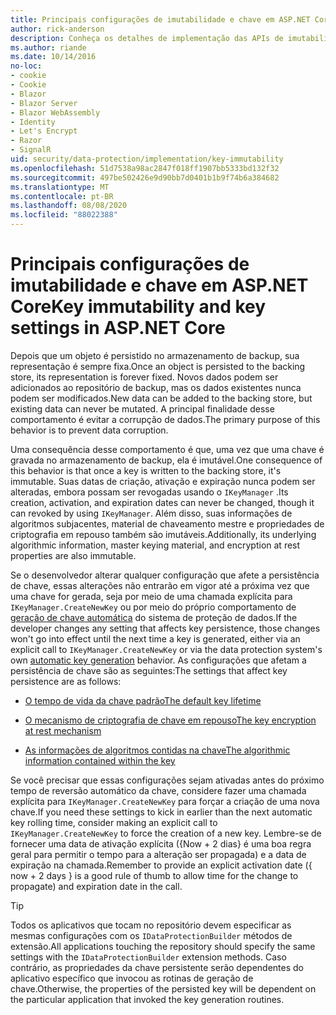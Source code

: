 ```yaml
---
title: Principais configurações de imutabilidade e chave em ASP.NET Core
author: rick-anderson
description: Conheça os detalhes de implementação das APIs de imutabilidade da chave de proteção de dados ASP.NET Core.
ms.author: riande
ms.date: 10/14/2016
no-loc:
- cookie
- Cookie
- Blazor
- Blazor Server
- Blazor WebAssembly
- Identity
- Let's Encrypt
- Razor
- SignalR
uid: security/data-protection/implementation/key-immutability
ms.openlocfilehash: 51d7538a98ac2847f018ff1907bb5333bd132f32
ms.sourcegitcommit: 497be502426e9d90bb7d0401b1b9f74b6a384682
ms.translationtype: MT
ms.contentlocale: pt-BR
ms.lasthandoff: 08/08/2020
ms.locfileid: "88022388"
---
```

# <a name="key-immutability-and-key-settings-in-aspnet-core"></a><span data-ttu-id="d9d48-103">Principais configurações de imutabilidade e chave em ASP.NET Core</span><span class="sxs-lookup"><span data-stu-id="d9d48-103">Key immutability and key settings in ASP.NET Core</span></span>

<span data-ttu-id="d9d48-104">Depois que um objeto é persistido no armazenamento de backup, sua representação é sempre fixa.</span><span class="sxs-lookup"><span data-stu-id="d9d48-104">Once an object is persisted to the backing store, its representation is forever fixed.</span></span> <span data-ttu-id="d9d48-105">Novos dados podem ser adicionados ao repositório de backup, mas os dados existentes nunca podem ser modificados.</span><span class="sxs-lookup"><span data-stu-id="d9d48-105">New data can be added to the backing store, but existing data can never be mutated.</span></span> <span data-ttu-id="d9d48-106">A principal finalidade desse comportamento é evitar a corrupção de dados.</span><span class="sxs-lookup"><span data-stu-id="d9d48-106">The primary purpose of this behavior is to prevent data corruption.</span></span>

<span data-ttu-id="d9d48-107">Uma consequência desse comportamento é que, uma vez que uma chave é gravada no armazenamento de backup, ela é imutável.</span><span class="sxs-lookup"><span data-stu-id="d9d48-107">One consequence of this behavior is that once a key is written to the backing store, it's immutable.</span></span> <span data-ttu-id="d9d48-108">Suas datas de criação, ativação e expiração nunca podem ser alteradas, embora possam ser revogadas usando o `IKeyManager` .</span><span class="sxs-lookup"><span data-stu-id="d9d48-108">Its creation, activation, and expiration dates can never be changed, though it can revoked by using `IKeyManager`.</span></span> <span data-ttu-id="d9d48-109">Além disso, suas informações de algoritmos subjacentes, material de chaveamento mestre e propriedades de criptografia em repouso também são imutáveis.</span><span class="sxs-lookup"><span data-stu-id="d9d48-109">Additionally, its underlying algorithmic information, master keying material, and encryption at rest properties are also immutable.</span></span>

<span data-ttu-id="d9d48-110">Se o desenvolvedor alterar qualquer configuração que afete a persistência de chave, essas alterações não entrarão em vigor até a próxima vez que uma chave for gerada, seja por meio de uma chamada explícita para `IKeyManager.CreateNewKey` ou por meio do próprio comportamento de [geração de chave automática](xref:security/data-protection/implementation/key-management#data-protection-implementation-key-management) do sistema de proteção de dados.</span><span class="sxs-lookup"><span data-stu-id="d9d48-110">If the developer changes any setting that affects key persistence, those changes won't go into effect until the next time a key is generated, either via an explicit call to `IKeyManager.CreateNewKey` or via the data protection system's own [automatic key generation](xref:security/data-protection/implementation/key-management#data-protection-implementation-key-management) behavior.</span></span> <span data-ttu-id="d9d48-111">As configurações que afetam a persistência de chave são as seguintes:</span><span class="sxs-lookup"><span data-stu-id="d9d48-111">The settings that affect key persistence are as follows:</span></span>

* [<span data-ttu-id="d9d48-112">O tempo de vida da chave padrão</span><span class="sxs-lookup"><span data-stu-id="d9d48-112">The default key lifetime</span></span>](xref:security/data-protection/implementation/key-management#data-protection-implementation-key-management)

* [<span data-ttu-id="d9d48-113">O mecanismo de criptografia de chave em repouso</span><span class="sxs-lookup"><span data-stu-id="d9d48-113">The key encryption at rest mechanism</span></span>](xref:security/data-protection/implementation/key-encryption-at-rest)

* [<span data-ttu-id="d9d48-114">As informações de algoritmos contidas na chave</span><span class="sxs-lookup"><span data-stu-id="d9d48-114">The algorithmic information contained within the key</span></span>](xref:security/data-protection/configuration/overview#changing-algorithms-with-usecryptographicalgorithms)

<span data-ttu-id="d9d48-115">Se você precisar que essas configurações sejam ativadas antes do próximo tempo de reversão automático da chave, considere fazer uma chamada explícita para `IKeyManager.CreateNewKey` para forçar a criação de uma nova chave.</span><span class="sxs-lookup"><span data-stu-id="d9d48-115">If you need these settings to kick in earlier than the next automatic key rolling time, consider making an explicit call to `IKeyManager.CreateNewKey` to force the creation of a new key.</span></span> <span data-ttu-id="d9d48-116">Lembre-se de fornecer uma data de ativação explícita ({Now + 2 dias} é uma boa regra geral para permitir o tempo para a alteração ser propagada) e a data de expiração na chamada.</span><span class="sxs-lookup"><span data-stu-id="d9d48-116">Remember to provide an explicit activation date ({ now + 2 days } is a good rule of thumb to allow time for the change to propagate) and expiration date in the call.</span></span>

>[!TIP]
> <span data-ttu-id="d9d48-117">Todos os aplicativos que tocam no repositório devem especificar as mesmas configurações com os `IDataProtectionBuilder` métodos de extensão.</span><span class="sxs-lookup"><span data-stu-id="d9d48-117">All applications touching the repository should specify the same settings with the `IDataProtectionBuilder` extension methods.</span></span> <span data-ttu-id="d9d48-118">Caso contrário, as propriedades da chave persistente serão dependentes do aplicativo específico que invocou as rotinas de geração de chave.</span><span class="sxs-lookup"><span data-stu-id="d9d48-118">Otherwise, the properties of the persisted key will be dependent on the particular application that invoked the key generation routines.</span></span>
